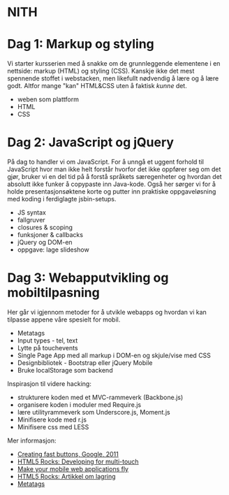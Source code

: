 NITH
====

# Dag 1: Markup og styling
Vi starter kursserien med å snakke om de grunnleggende elementene i en nettside: markup (HTML) og styling (CSS).
Kanskje ikke det mest spennende stoffet i webstacken, men likefullt nødvendig å lære og å lære godt. 
Altfor mange "kan" HTML&CSS uten å faktisk _kunne_ det.

- weben som plattform
- HTML
- CSS


# Dag 2: JavaScript og jQuery

På dag to handler vi om JavaScript.
For å unngå et uggent forhold til JavaScript hvor man ikke helt forstår hvorfor det ikke oppfører seg om det gjør,
bruker vi en del tid på å forstå språkets særegenheter og hvordan det absolutt ikke funker å copypaste inn Java-kode.
Også her sørger vi for å holde presentasjonsøktene korte og putter inn praktiske oppgaveløsning med koding i ferdiglagte jsbin-setups.

- JS syntax
- fallgruver
- closures & scoping
- funksjoner & callbacks
- jQuery og DOM-en
- oppgave: lage slideshow

# Dag 3: Webapputvikling og mobiltilpasning

Her går vi igjennom metoder for å utvikle webapps og hvordan vi kan tilpasse appene våre spesielt for mobil.

- Metatags
- Input types - tel, text
- Lytte på touchevents
- Single Page App med all markup i DOM-en og skjule/vise med CSS
- Designbibliotek - Bootstrap eller jQuery Mobile
- Bruke localStorage som backend
 
Inspirasjon til videre hacking:
- strukturere koden med et MVC-rammeverk (Backbone.js)
- organisere koden i moduler med Require.js
- lære utilityrammeverk som Underscore.js, Moment.js
- Minifisere kode med r.js
- Minifisere css med LESS

Mer informasjon:
* [Creating fast buttons, Google, 2011](https://developers.google.com/mobile/articles/fast_buttons)
* [HTML5 Rocks: Developing for multi-touch](http://www.html5rocks.com/en/mobile/touch/)
* [Make your mobile web applications fly](http://www.samdutton.com/velocity2012/#46)
* [HTML5 Rocks: Artikkel om lagring](http://www.html5rocks.com/en/features/storage)
* [Metatags](http://speckyboy.com/2012/05/16/creating-a-mobile-web-application-with-meta-tags/)
